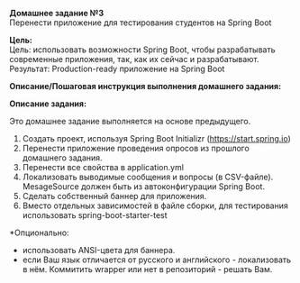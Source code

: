 **Домашнее задание №3**  
Перенести приложение для тестирования студентов на Spring Boot

**Цель:**  
Цель: использовать возможности Spring Boot, чтобы разрабатывать современные приложения, так, как их сейчас и разрабатывают.
Результат: Production-ready приложение на Spring Boot


**Описание/Пошаговая инструкция выполнения домашнего задания:**

**Описание задания:**

Это домашнее задание выполняется на основе предыдущего.

1. Создать проект, используя Spring Boot Initializr (https://start.spring.io)
2. Перенести приложение проведения опросов из прошлого домашнего задания.
3. Перенести все свойства в application.yml
4. Локализовать выводимые сообщения и вопросы (в CSV-файле). MesageSource должен быть из автоконфигурации Spring Boot.
5. Сделать собственный баннер для приложения.
6. Вместо отдельных зависимостей в файле сборки, для тестирования использовать spring-boot-starter-test

*Опционально:

* использовать ANSI-цвета для баннера.
* если Ваш язык отличается от русского и английского - локализовать в нём.
Коммитить wrapper или нет в репозиторий - решать Вам.
